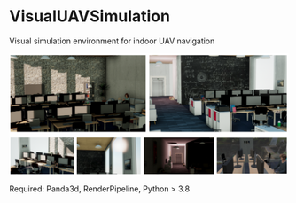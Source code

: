 # VisualUAVSimulation
Visual simulation environment for indoor UAV navigation

![](imgs/title.png?raw=true)

Required: Panda3d, RenderPipeline, Python > 3.8

